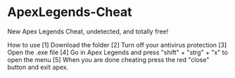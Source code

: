 # ApexLegends-Cheat
New Apex Legends Cheat, undetected, and totally free!

How to use
[1] Download the folder
[2] Turn off your antivirus protection
[3] Open the .exe file
[4] Go in Apex Legends and press "shift" + "strg" + "x" to open the menu
[5] When you are done cheating press the red "close" button and exit apex.
